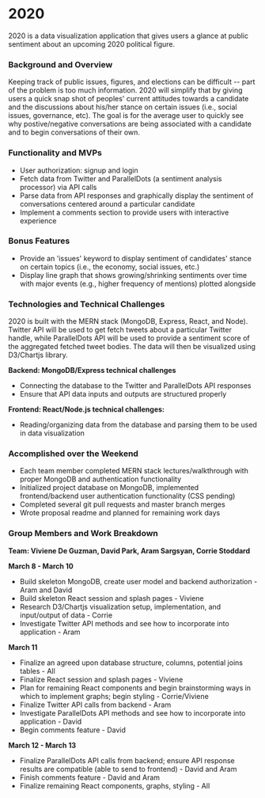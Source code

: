 # 2020

2020 is a data visualization application that gives users a glance at public sentiment about an upcoming 2020 political figure.

### Background and Overview

Keeping track of public issues, figures, and elections can be difficult  -- part of the problem is too much information. 2020 will simplify that by giving users a quick snap shot of peoples' current attitudes towards a candidate and the discussions about his/her stance on certain issues (i.e., social issues, governance, etc). The goal is for the average user to quickly see why postive/negative conversations are being associated with a candidate and to begin conversations of their own.

### Functionality and MVPs
* User authorization: signup and login
* Fetch data from Twitter and ParallelDots (a sentiment analysis processor) via API calls
* Parse data from API responses and graphically display the sentiment of conversations centered around a particular candidate
* Implement a comments section to provide users with interactive experience

### Bonus Features
* Provide an 'issues' keyword to display sentiment of candidates' stance on certain topics (i.e., the economy, social issues, etc.)
* Display line graph that shows growing/shrinking sentiments over time with major events (e.g., higher frequency of mentions) plotted alongside 

### Technologies and Technical Challenges
2020 is built with the MERN stack (MongoDB, Express, React, and Node). Twitter API will be used to get fetch tweets about a particular Twitter handle, while ParallelDots API will be used to provide a sentiment score of the aggregated fetched tweet bodies. The data will then be visualized using D3/Chartjs library.

**Backend: MongoDB/Express technical challenges**
* Connecting the database to the Twitter and ParallelDots API responses 
* Ensure that API data inputs and outputs are structured properly

**Frontend: React/Node.js technical challenges:**
* Reading/organizing data from the database and parsing them to be used in data visualization

### Accomplished over the Weekend
* Each team member completed MERN stack lectures/walkthrough with proper MongoDB and authentication functionality
* Initialized project database on MongoDB, implemented frontend/backend user authentication functionality (CSS pending)
* Completed several git pull requests and master branch merges
* Wrote proposal readme and planned for remaining work days

### Group Members and Work Breakdown
**Team: Viviene De Guzman, David Park, Aram Sargsyan, Corrie Stoddard**

**March 8 - March 10**
* Build skeleton MongoDB, create user model and backend authorization - Aram and David
* Build skeleton React session and splash pages - Viviene
* Research D3/Chartjs visualization setup, implementation, and input/output of data - Corrie
* Investigate Twitter API methods and see how to incorporate into application - Aram

**March 11**
* Finalize an agreed upon database structure, columns, potential joins tables - All
* Finalize React session and splash pages - Viviene
* Plan for remaining React components and begin brainstorming ways in which to implement graphs; begin styling - Corrie/Viviene
* Finalize Twitter API calls from backend - Aram
* Investigate ParallelDots API methods and see how to incorporate into application - David
* Begin comments feature - David

**March 12 - March 13**
* Finalize ParallelDots API calls from backend; ensure API response results are compatible (able to send to frontend) - David and Aram
* Finish comments feature - David and Aram
* Finalize remaining React components, graphs, styling - All
